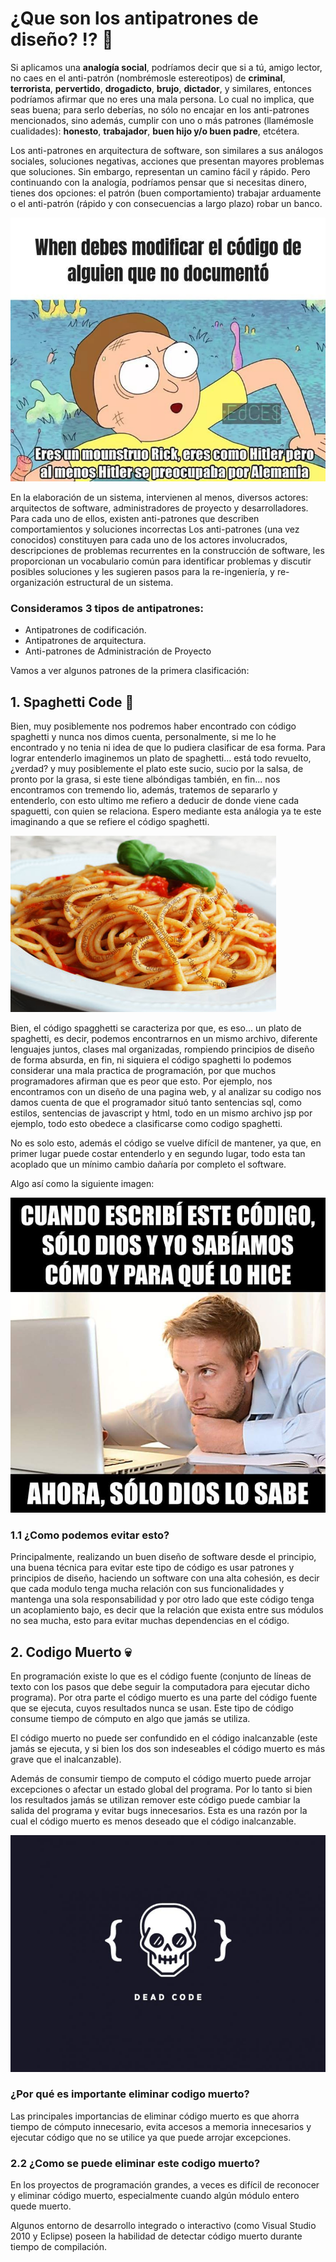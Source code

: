 # ¿Que son los antipatrones de diseño? :interrobang: :ghost:

Si aplicamos una **analogía social**, podríamos decir que si a tú, amigo lector, no caes en el anti-patrón (nombrémosle estereotipos) de **criminal**, **terrorista**, **pervertido**, **drogadicto**, **brujo**, **dictador**, y similares, entonces podríamos afirmar que no eres una mala persona. Lo cual no implica, que seas buena; para serlo deberías, no sólo no encajar en los anti-patrones mencionados, sino además, cumplir con uno o más patrones (llamémosle cualidades): **honesto**, **trabajador**, **buen hijo y/o buen padre**, etcétera.

Los anti-patrones en arquitectura de software, son similares a sus análogos sociales, soluciones negativas, acciones que presentan mayores problemas que soluciones. Sin embargo, representan un camino fácil y rápido. Pero continuando con la analogía, podríamos pensar que si necesitas dinero, tienes dos opciones: el patrón (buen comportamiento) trabajar arduamente o el anti-patrón (rápido y con consecuencias a largo plazo) robar un banco.

![morty](images/present.jpg)


En la elaboración de un sistema, intervienen al menos, diversos actores: arquitectos de software, administradores de proyecto y desarrolladores. Para cada uno de ellos, existen anti-patrones que describen comportamientos y soluciones incorrectas Los anti-patrones (una vez conocidos) constituyen para cada uno de los actores involucrados, descripciones de problemas recurrentes en la construcción de software, les proporcionan un vocabulario común para identificar problemas y discutir posibles soluciones y les sugieren pasos para la re-ingeniería, y re-organización estructural de un sistema.

### Consideramos 3 tipos de antipatrones: 
- Antipatrones de codificación.
- Antipatrones de arquitectura.
- Anti-patrones de Administración de Proyecto

Vamos a ver algunos patrones de la primera clasificación:
## 1.  Spaghetti Code :spaghetti:
Bien, muy posiblemente nos podremos haber encontrado con código spaghetti y nunca nos dimos cuenta, personalmente, si me lo he encontrado y no tenia ni idea de que lo pudiera clasificar de esa forma. Para lograr entenderlo imaginemos un plato de spaghetti... está todo revuelto, ¿verdad? y muy posiblemente el plato este sucio, sucio por la salsa, de pronto por la grasa, si este tiene albóndigas también, en fin... nos encontramos con tremendo lio, además, tratemos de separarlo y entenderlo, con esto ultimo me refiero a deducir de donde viene cada spaguetti, con quien se relaciona. Espero mediante esta análogia ya te este imaginando a que se refiere el código spaghetti.

![morty](images/spa.jpg)

Bien, el código spagghetti se caracteriza por que, es eso... un plato de spaghetti, es decir, podemos encontrarnos en un mismo archivo, diferente lenguajes juntos, clases mal organizadas, rompiendo principios de diseño de forma absurda, en fin, ni siquiera el código spaghetti lo podemos considerar una mala practica de programación, por que muchos programadores afirman que es peor que esto. Por ejemplo, nos encontramos con un diseño de una pagina web, y al analizar su codigo nos damos cuenta de que el programador situó tanto sentencias sql, como estilos, sentencias de javascript y html, todo en un mismo archivo jsp por ejemplo, todo esto obedece a clasificarse como codigo spaghetti.

No es solo esto, además el código se vuelve difícil de mantener, ya que, en primer lugar puede costar entenderlo y en segundo lugar, todo esta tan acoplado que un mínimo cambio dañaría por completo el software.

Algo así como la siguiente imagen:

![morty](images/spa2.jpg)

### 1.1 ¿Como podemos evitar esto?

Principalmente, realizando un buen diseño de software desde el principio, una buena técnica para evitar este tipo de código es usar patrones y principios de diseño, haciendo un software con una alta cohesión, es decir que cada modulo tenga mucha relación con sus funcionalidades y mantenga una sola responsabilidad y por otro lado que este código tenga un acoplamiento bajo, es decir que la relación que exista entre sus módulos no sea mucha, esto para evitar muchas dependencias en el código.

## 2. Codigo Muerto :skull:

En programación existe lo que es el código fuente (conjunto de líneas de texto con los pasos que debe seguir la computadora para ejecutar dicho programa). Por otra parte el código muerto es una parte del código fuente que se ejecuta, cuyos resultados nunca se usan. Este tipo de código consume tiempo de cómputo en algo que jamás se utiliza.

El código muerto no puede ser confundido en el código inalcanzable (este jamás se ejecuta, y si bien los dos son indeseables el código muerto es más grave que el inalcanzable).

Además de consumir tiempo de computo el código muerto puede arrojar excepciones o afectar un estado global del programa. Por lo tanto si bien los resultados jamás se utilizan remover este código puede cambiar la salida del programa y evitar bugs innecesarios. Esta es una razón por la cual el código muerto es menos deseado que el código inalcanzable.

![dc](images/dc.jpg)

### ¿Por qué es importante eliminar codigo muerto?

Las principales importancias de eliminar código muerto es que ahorra tiempo de cómputo innecesario, evita accesos a memoria innecesarios y ejecutar código que no se utilice ya que puede arrojar excepciones.

### 2.2 ¿Como se puede eliminar este codigo muerto?

En los proyectos de programación grandes, a veces es difícil de reconocer y eliminar código muerto, especialmente cuando algún módulo entero quede muerto.

Algunos entorno de desarrollo integrado o interactivo (como Visual Studio 2010 y Eclipse) poseen la habilidad de detectar código muerto durante tiempo de compilación.
